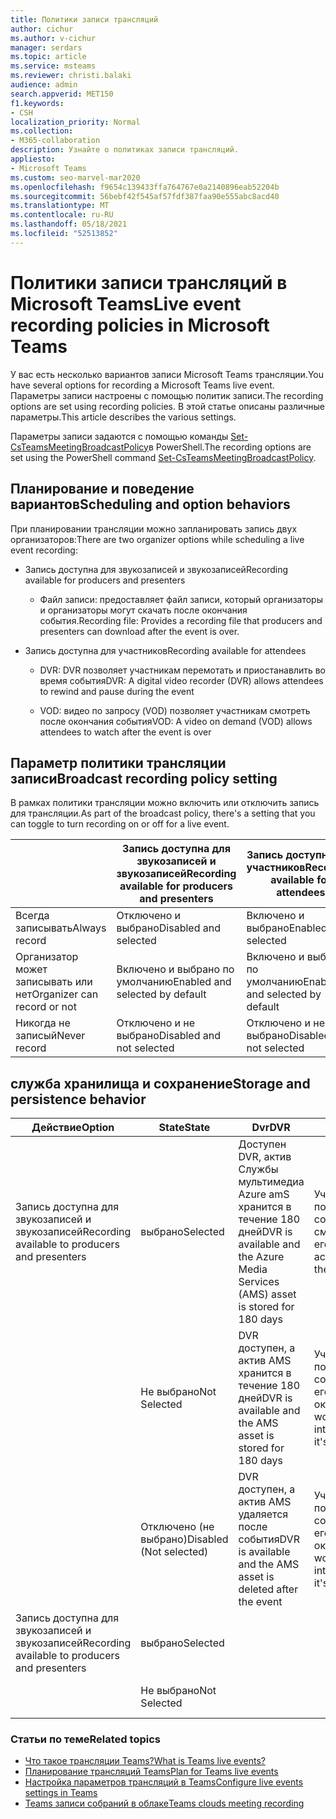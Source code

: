 ```yaml
---
title: Политики записи трансляций
author: cichur
ms.author: v-cichur
manager: serdars
ms.topic: article
ms.service: msteams
ms.reviewer: christi.balaki
audience: admin
search.appverid: MET150
f1.keywords:
- CSH
localization_priority: Normal
ms.collection:
- M365-collaboration
description: Узнайте о политиках записи трансляций.
appliesto:
- Microsoft Teams
ms.custom: seo-marvel-mar2020
ms.openlocfilehash: f9654c139433ffa764767e0a2140896eab52204b
ms.sourcegitcommit: 56bebf42f545af57fdf387faa90e555abc8acd40
ms.translationtype: MT
ms.contentlocale: ru-RU
ms.lasthandoff: 05/18/2021
ms.locfileid: "52513852"
---
```

# <a name="live-event-recording-policies-in-microsoft-teams"></a><span data-ttu-id="6326c-103">Политики записи трансляций в Microsoft Teams</span><span class="sxs-lookup"><span data-stu-id="6326c-103">Live event recording policies in Microsoft Teams</span></span>

<span data-ttu-id="6326c-104">У вас есть несколько вариантов записи Microsoft Teams трансляции.</span><span class="sxs-lookup"><span data-stu-id="6326c-104">You have several options for recording a Microsoft Teams live event.</span></span> <span data-ttu-id="6326c-105">Параметры записи настроены с помощью политик записи.</span><span class="sxs-lookup"><span data-stu-id="6326c-105">The recording options are set using recording policies.</span></span> <span data-ttu-id="6326c-106">В этой статье описаны различные параметры.</span><span class="sxs-lookup"><span data-stu-id="6326c-106">This article describes the various settings.</span></span>

<span data-ttu-id="6326c-107">Параметры записи задаются с помощью команды [Set-CsTeamsMeetingBroadcastPolicy](/powershell/module/skype/set-csteamsmeetingbroadcastpolicy?view=skype-ps)в PowerShell.</span><span class="sxs-lookup"><span data-stu-id="6326c-107">The recording options are set using the PowerShell command [Set-CsTeamsMeetingBroadcastPolicy](/powershell/module/skype/set-csteamsmeetingbroadcastpolicy?view=skype-ps).</span></span>

## <a name="scheduling-and-option-behaviors"></a><span data-ttu-id="6326c-108">Планирование и поведение вариантов</span><span class="sxs-lookup"><span data-stu-id="6326c-108">Scheduling and option behaviors</span></span>

<span data-ttu-id="6326c-109">При планировании трансляции можно запланировать запись двух организаторов:</span><span class="sxs-lookup"><span data-stu-id="6326c-109">There are two organizer options while scheduling a live event recording:</span></span>

- <span data-ttu-id="6326c-110">Запись доступна для звукозаписей и звукозаписей</span><span class="sxs-lookup"><span data-stu-id="6326c-110">Recording available for producers and presenters</span></span>

  - <span data-ttu-id="6326c-111">Файл записи: предоставляет файл записи, который организаторы и организаторы могут скачать после окончания события.</span><span class="sxs-lookup"><span data-stu-id="6326c-111">Recording file: Provides a recording file that producers and presenters can download after the event is over.</span></span>

- <span data-ttu-id="6326c-112">Запись доступна для участников</span><span class="sxs-lookup"><span data-stu-id="6326c-112">Recording available for attendees</span></span>

  - <span data-ttu-id="6326c-113">DVR: DVR позволяет участникам перемотать и приостанавлить во время события</span><span class="sxs-lookup"><span data-stu-id="6326c-113">DVR: A digital video recorder (DVR) allows attendees to rewind and pause during the event</span></span>

  - <span data-ttu-id="6326c-114">VOD: видео по запросу (VOD) позволяет участникам смотреть после окончания события</span><span class="sxs-lookup"><span data-stu-id="6326c-114">VOD: A video on demand (VOD) allows attendees to watch after the event is over</span></span>

## <a name="broadcast-recording-policy-setting"></a><span data-ttu-id="6326c-115">Параметр политики трансляции записи</span><span class="sxs-lookup"><span data-stu-id="6326c-115">Broadcast recording policy setting</span></span>

<span data-ttu-id="6326c-116">В рамках политики трансляции можно включить или отключить запись для трансляции.</span><span class="sxs-lookup"><span data-stu-id="6326c-116">As part of the broadcast policy, there's a setting that you can toggle to turn recording on or off for a live event.</span></span>

|                                 | <span data-ttu-id="6326c-117">Запись доступна для звукозаписей и звукозаписей</span><span class="sxs-lookup"><span data-stu-id="6326c-117">Recording available for producers and presenters</span></span> | <span data-ttu-id="6326c-118">Запись доступна для участников</span><span class="sxs-lookup"><span data-stu-id="6326c-118">Recording available for attendees</span></span> |
| ------------------------------- | ---------------------------------------------------- | ------------------------------------- |
| <span data-ttu-id="6326c-119">Всегда записывать</span><span class="sxs-lookup"><span data-stu-id="6326c-119">Always record</span></span>               | <span data-ttu-id="6326c-120">Отключено и выбрано</span><span class="sxs-lookup"><span data-stu-id="6326c-120">Disabled and selected</span></span>                                | <span data-ttu-id="6326c-121">Включено и выбрано</span><span class="sxs-lookup"><span data-stu-id="6326c-121">Enabled and selected</span></span>         |
| <span data-ttu-id="6326c-122">Организатор может записывать или нет</span><span class="sxs-lookup"><span data-stu-id="6326c-122">Organizer can record or not</span></span> | <span data-ttu-id="6326c-123">Включено и выбрано по умолчанию</span><span class="sxs-lookup"><span data-stu-id="6326c-123">Enabled and selected by default</span></span>                  | <span data-ttu-id="6326c-124">Включено и выбрано по умолчанию</span><span class="sxs-lookup"><span data-stu-id="6326c-124">Enabled and selected by default</span></span>   |
| <span data-ttu-id="6326c-125">Никогда не записый</span><span class="sxs-lookup"><span data-stu-id="6326c-125">Never record</span></span>               | <span data-ttu-id="6326c-126">Отключено и не выбрано</span><span class="sxs-lookup"><span data-stu-id="6326c-126">Disabled and not selected</span></span>                            | <span data-ttu-id="6326c-127">Отключено и не выбрано</span><span class="sxs-lookup"><span data-stu-id="6326c-127">Disabled and not selected</span></span>      |

## <a name="storage-and-persistence-behavior"></a><span data-ttu-id="6326c-128">служба хранилища и сохранение</span><span class="sxs-lookup"><span data-stu-id="6326c-128">Storage and persistence behavior</span></span>

| <span data-ttu-id="6326c-129">Действие</span><span class="sxs-lookup"><span data-stu-id="6326c-129">Option</span></span>                                       | <span data-ttu-id="6326c-130">State</span><span class="sxs-lookup"><span data-stu-id="6326c-130">State</span></span>   | <span data-ttu-id="6326c-131">Dvr</span><span class="sxs-lookup"><span data-stu-id="6326c-131">DVR</span></span>                                                   | <span data-ttu-id="6326c-132">Vod</span><span class="sxs-lookup"><span data-stu-id="6326c-132">VOD</span></span>                                                     | <span data-ttu-id="6326c-133">Запись</span><span class="sxs-lookup"><span data-stu-id="6326c-133">Recording</span></span>                |
| ------------------------------------------------ | ------------ | --------------------------------------------------------- | ----------------------------------------------------------- | ---------------------------- |
| <span data-ttu-id="6326c-134">Запись доступна для звукозаписей и звукозаписей</span><span class="sxs-lookup"><span data-stu-id="6326c-134">Recording available to producers and presenters</span></span> | <span data-ttu-id="6326c-135">выбрано</span><span class="sxs-lookup"><span data-stu-id="6326c-135">Selected</span></span>     | <span data-ttu-id="6326c-136">Доступен DVR, актив Службы мультимедиа Azure amS хранится в течение 180 дней</span><span class="sxs-lookup"><span data-stu-id="6326c-136">DVR is available and the Azure Media Services (AMS) asset is stored for 180 days</span></span> | <span data-ttu-id="6326c-137">Участники могут получать доступ к событию и смотреть его</span><span class="sxs-lookup"><span data-stu-id="6326c-137">Attendee can access and watch the event</span></span>                     |                              |
|                                                  | <span data-ttu-id="6326c-138">Не выбрано</span><span class="sxs-lookup"><span data-stu-id="6326c-138">Not Selected</span></span> | <span data-ttu-id="6326c-139">DVR доступен, а актив AMS хранится в течение 180 дней</span><span class="sxs-lookup"><span data-stu-id="6326c-139">DVR is available and the AMS asset is stored for 180 days</span></span> | <span data-ttu-id="6326c-140">Участник не получит доступ к событию после его окончания</span><span class="sxs-lookup"><span data-stu-id="6326c-140">Attendee won't get access into the event after it's over</span></span> |                              |
||<span data-ttu-id="6326c-141">Отключено (не выбрано)</span><span class="sxs-lookup"><span data-stu-id="6326c-141">Disabled (Not selected)</span></span>|<span data-ttu-id="6326c-142">DVR доступен, а актив AMS удаляется после события</span><span class="sxs-lookup"><span data-stu-id="6326c-142">DVR is available and the AMS asset is deleted after the event</span></span>|<span data-ttu-id="6326c-143">Участник не получит доступ к событию после его окончания</span><span class="sxs-lookup"><span data-stu-id="6326c-143">Attendee won't get access into the event after it's over</span></span>||
| <span data-ttu-id="6326c-144">Запись доступна для звукозаписей и звукозаписей</span><span class="sxs-lookup"><span data-stu-id="6326c-144">Recording available to producers and presenters</span></span> | <span data-ttu-id="6326c-145">выбрано</span><span class="sxs-lookup"><span data-stu-id="6326c-145">Selected</span></span>     |                                                           |                                                             | <span data-ttu-id="6326c-146">Создается и сохраняется MP4-</span><span class="sxs-lookup"><span data-stu-id="6326c-146">An MP4 is created and stored</span></span> |
|                                                  | <span data-ttu-id="6326c-147">Не выбрано</span><span class="sxs-lookup"><span data-stu-id="6326c-147">Not Selected</span></span> |                                                           |                                                             | <span data-ttu-id="6326c-148">Файл не создается</span><span class="sxs-lookup"><span data-stu-id="6326c-148">No file is created</span></span>           |

### <a name="related-topics"></a><span data-ttu-id="6326c-149">Статьи по теме</span><span class="sxs-lookup"><span data-stu-id="6326c-149">Related topics</span></span>

- [<span data-ttu-id="6326c-150">Что такое трансляции Teams?</span><span class="sxs-lookup"><span data-stu-id="6326c-150">What is Teams live events?</span></span>](what-are-teams-live-events.md)
- [<span data-ttu-id="6326c-151">Планирование трансляций Teams</span><span class="sxs-lookup"><span data-stu-id="6326c-151">Plan for Teams live events</span></span>](plan-for-teams-live-events.md)
- [<span data-ttu-id="6326c-152">Настройка параметров трансляций в Teams</span><span class="sxs-lookup"><span data-stu-id="6326c-152">Configure live events settings in Teams</span></span>](configure-teams-live-events.md)
- [<span data-ttu-id="6326c-153">Teams записи собраний в облаке</span><span class="sxs-lookup"><span data-stu-id="6326c-153">Teams clouds meeting recording</span></span>](../cloud-recording.md)
